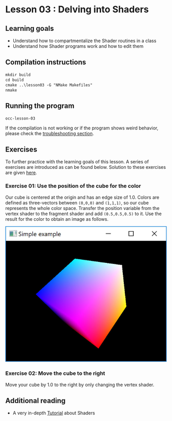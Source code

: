 # Lesson 03 : Delving into Shaders

## Learning goals
* Understand how to compartmentalize the Shader routines in a class
* Understand how Shader programs work and how to edit them

## Compilation instructions
```
mkdir build
cd build
cmake ..\lesson03 -G "NMake Makefiles"
nmake
```

## Running the program
```
occ-lesson-03
```

If the compilation is not working or if the program shows weird behavior, please check the [troubleshooting section](../README.md#troubleshooting).

## Exercises

To further practice with the learning goals of this lesson. A series of exercises are introduced as can be found below. Solution to these exercises are given [here](solutions.md).

### Exercise 01: Use the position of the cube for the color
Our cube is centered at the origin and has an edge size of 1.0. Colors are defined as three-vectors between `(0,0,0)` and `(1,1,1)`, so our cube represents the whole color space. Transfer the position variable from the vertex shader to the fragment shader and add `(0.5,0.5,0.5)` to it. Use the result for the color to obtain an image as follows.

![Colored cube](images/position_colored_cube.jpg "Lesson 03 - Colored cube")

### Exercise 02: Move the cube to the right
Move your cube by 1.0 to the right by only changing the vertex shader.

## Additional reading
* A very in-depth [Tutorial](https://learnopengl.com/Getting-started/Shaders) about Shaders
